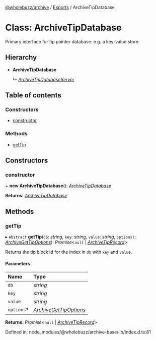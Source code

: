 [@wholebuzz/archive](../README.md) / [Exports](../modules.md) / ArchiveTipDatabase

# Class: ArchiveTipDatabase

Primary interface for tip pointer database. e.g. a key-value store.

## Hierarchy

- **ArchiveTipDatabase**

  ↳ [*ArchiveTipDatabaseServer*](archivetipdatabaseserver.md)

## Table of contents

### Constructors

- [constructor](archivetipdatabase.md#constructor)

### Methods

- [getTip](archivetipdatabase.md#gettip)

## Constructors

### constructor

\+ **new ArchiveTipDatabase**(): [*ArchiveTipDatabase*](archivetipdatabase.md)

**Returns:** [*ArchiveTipDatabase*](archivetipdatabase.md)

## Methods

### getTip

▸ `Abstract` **getTip**(`db`: *string*, `key`: *string*, `value`: *string*, `options?`: [*ArchiveGetTipOptions*](../interfaces/archivegettipoptions.md)): *Promise*<``null`` \| [*ArchiveTipRecord*](../interfaces/archivetiprecord.md)\>

Returns the tip block id for the index in `db` with `key` and `value`.

#### Parameters

| Name | Type |
| :------ | :------ |
| `db` | *string* |
| `key` | *string* |
| `value` | *string* |
| `options?` | [*ArchiveGetTipOptions*](../interfaces/archivegettipoptions.md) |

**Returns:** *Promise*<``null`` \| [*ArchiveTipRecord*](../interfaces/archivetiprecord.md)\>

Defined in: node_modules/@wholebuzz/archive-base/lib/index.d.ts:81
